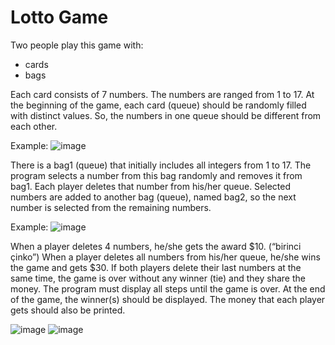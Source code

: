 # Lotto Game

Two people play this game with:
- cards
- bags

Each card consists of 7 numbers. The numbers are ranged from 1 to 17.
At the beginning of the game, each card (queue) should be randomly filled with distinct values. So, the numbers in one queue should be different from each other.

Example: ![image](https://user-images.githubusercontent.com/73431932/226395175-ae827c69-e751-4025-a7fb-b29480d06e7d.png)

There is a bag1 (queue) that initially includes all integers from 1 to 17. The program selects a number from this bag randomly and removes it from bag1. Each player deletes that number from his/her queue. Selected numbers are added to another bag (queue), named bag2, so the next number is selected from the remaining numbers.

Example: ![image](https://user-images.githubusercontent.com/73431932/226395601-c43aa607-5a9d-4c9c-9272-f9f0b4ecc588.png)

When a player deletes 4 numbers, he/she gets the award $10. (“birinci çinko”)
When a player deletes all numbers from his/her queue, he/she wins the game and gets $30.
If both players delete their last numbers at the same time, the game is over without any winner (tie) and they share the money.
The program must display all steps until the game is over.
At the end of the game, the winner(s) should be displayed.
The money that each player gets should also be printed.

![image](https://user-images.githubusercontent.com/73431932/226396181-296e20a2-8987-4a51-83b7-e707c8b9e04c.png)
![image](https://user-images.githubusercontent.com/73431932/226396533-fcf59ce8-8a23-47bd-bc46-c0b57ecb8208.png)
